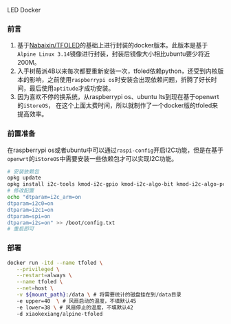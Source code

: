 LED Docker

### 前言
1. 基于[Nabaixin/TFOLED](https://github.com/Nabaixin/TFOLED)的基础上进行封装的docker版本。此版本是基于`Alpine Linux 3.14`镜像进行封装，封装后镜像大小相比ubuntu要少将近200M。
2. 入手树莓派4B以来每次都要重新安装一次，tfoled依赖python，还受到内核版本的影响，之前使用`raspberrypi os`时安装会出现依赖问题，折腾了好长时间，最后使用`aptitude`才成功安装。
3. 因为喜欢不停的换系统，从raspberrypi os、ubuntu lts到现在基于openwrt的`iStoreOS`， 在这个上面太费时间，所以就制作了一个docker版的tfoled来提高效率。

### 前置准备
在raspberrypi os或者ubuntu中可以通过`raspi-config`开启I2C功能，但是在基于`openwrt`的`iStoreOS`中需要安装一些依赖包才可以实现I2C功能。
```bash
# 安装依赖包
opkg update
opkg install i2c-tools kmod-i2c-gpio kmod-i2c-algo-bit kmod-i2c-algo-pcf kmod-i2c-bcm2835 kmod-i2c-core kmod-i2c-gpio kmod-i2c-mux python3-smbus
# 修改配置
echo "dtparam=i2c_arm=on
dtparam=i2c0=on
dtparam=i2c1=on
dtparam=spi=on
dtparam=i2s=on" >> /boot/config.txt
# 重启即可
```

### 部署
```bash
docker run -itd --name tfoled \
   --privileged \
   --restart=always \
   --name tfoled \
   --net=host \
   -v ${mount_path}:/data \ # 将需要统计的磁盘挂在到/data目录
   -e upper=40  \ # 风扇启动的温度，不填默认45
   -e lower=38 \ # 风扇停止的温度，不填默认42
   -d xiaokexiang/alpine-tfoled
```


